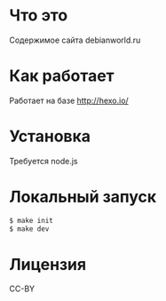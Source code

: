 Что это
=======

Содержимое сайта debianworld.ru

Как работает
============

Работает на базе http://hexo.io/

Установка
=========

Требуется node.js

Локальный запуск
================

```bash
$ make init
$ make dev
```

Лицензия
========

CC-BY
